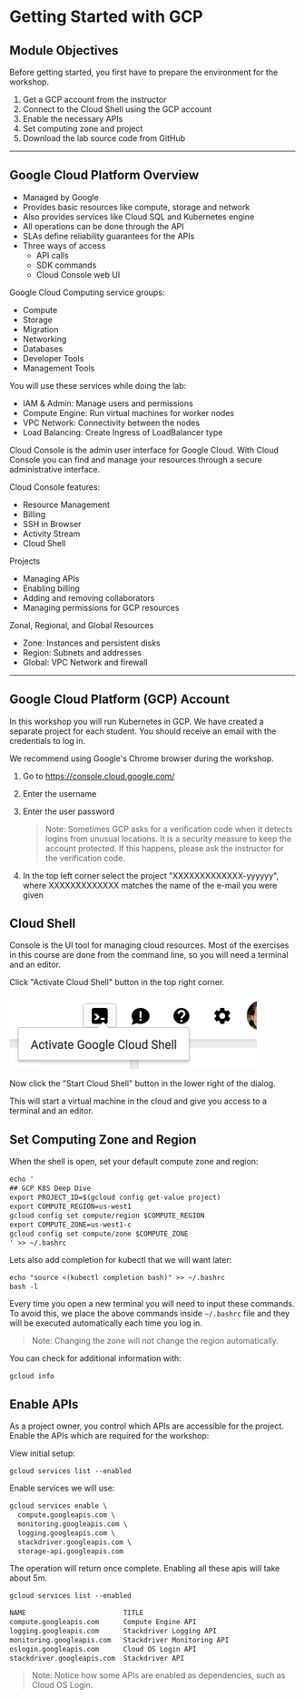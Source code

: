 # Getting Started with GCP

## Module Objectives

Before getting started, you first have to prepare the environment for the workshop.

1. Get a GCP account from the instructor
1. Connect to the Cloud Shell using the GCP account
1. Enable the necessary APIs
1. Set computing zone and project
1. Download the lab source code from GitHub

---

## Google Cloud Platform Overview

- Managed by Google
- Provides basic resources like compute, storage and network
- Also provides services like Cloud SQL and Kubernetes engine
- All operations can be done through the API
- SLAs define reliability guarantees for the APIs
- Three ways of access
  - API calls
  - SDK commands
  - Cloud Console web UI

Google Cloud Computing service groups:

- Compute
- Storage
- Migration
- Networking
- Databases
- Developer Tools
- Management Tools

You will use these services while doing the lab:

- IAM & Admin: Manage users and permissions
- Compute Engine: Run virtual machines for worker nodes
- VPC Network: Connectivity between the nodes
- Load Balancing: Create Ingress of LoadBalancer type

Cloud Console is the admin user interface for Google Cloud. With Cloud Console you can find and manage your resources through a secure administrative interface.

Cloud Console features:

- Resource Management
- Billing
- SSH in Browser
- Activity Stream
- Cloud Shell

Projects

- Managing APIs
- Enabling billing
- Adding and removing collaborators
- Managing permissions for GCP resources

Zonal, Regional, and Global Resources

- Zone: Instances and persistent disks
- Region: Subnets and addresses
- Global: VPC Network and firewall

---

## Google Cloud Platform (GCP) Account

In this workshop you will run Kubernetes in GCP. We have created a separate project for each student. You should receive an email with the credentials to log in.

We recommend using Google's Chrome browser during the workshop.

1. Go to https://console.cloud.google.com/
1. Enter the username
1. Enter the user password

    > Note: Sometimes GCP asks for a verification code when it detects logins from unusual locations. It is a security measure to keep the account protected. If this happens, please ask the instructor for the verification code.

1. In the top left corner select the project "XXXXXXXXXXXXX-yyyyyy", where XXXXXXXXXXXXX matches the name of the e-mail you were given

## Cloud Shell

Console is the UI tool for managing cloud resources. Most of the exercises in this course are done from the command line, so you will need a terminal and an editor.

Click "Activate Cloud Shell" button in the top right corner.

![](img/cloud-shell.png)

Now click the "Start Cloud Shell" button in the lower right of the dialog.

This will start a virtual machine in the cloud and give you access to a terminal and an editor.

## Set Computing Zone and Region

When the shell is open, set your default compute zone and region:

```shell
echo '
## GCP K8S Deep Dive
export PROJECT_ID=$(gcloud config get-value project)
export COMPUTE_REGION=us-west1
gcloud config set compute/region $COMPUTE_REGION
export COMPUTE_ZONE=us-west1-c
gcloud config set compute/zone $COMPUTE_ZONE
' >> ~/.bashrc
```

Lets also add completion for kubectl that we will want later:

```
echo "source <(kubectl completion bash)" >> ~/.bashrc
bash -l    
```

Every time you open a new terminal you will need to input these commands. To avoid this, we place the above commands inside `~/.bashrc` file and they will be executed automatically each time you log in.

> Note: Changing the zone will not change the region automatically.

You can check for additional information with:

```shell
gcloud info
```

## Enable APIs

As a project owner, you control which APIs are accessible for the project. Enable the APIs which are required for the workshop:

View initial setup:

```shell
gcloud services list --enabled
```

Enable services we will use:
```shell
gcloud services enable \
  compute.googleapis.com \
  monitoring.googleapis.com \
  logging.googleapis.com \
  stackdriver.googleapis.com \
  storage-api.googleapis.com
```

The operation will return once complete. Enabling all these apis will take about 5m.

```shell
gcloud services list --enabled
```

```
NAME                        TITLE
compute.googleapis.com      Compute Engine API
logging.googleapis.com      Stackdriver Logging API
monitoring.googleapis.com   Stackdriver Monitoring API
oslogin.googleapis.com      Cloud OS Login API
stackdriver.googleapis.com  Stackdriver API
```

> Note: Notice how some APIs are enabled as dependencies, such as Cloud OS Login.

